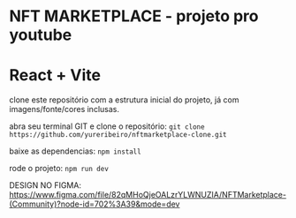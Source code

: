 # NFT MARKETPLACE - projeto pro youtube
# React + Vite

clone este repositório com a estrutura inicial do projeto, já com imagens/fonte/cores inclusas.

abra seu terminal GIT e clone o repositório: ```git clone https://github.com/yureribeiro/nftmarketplace-clone.git```

baixe as dependencias: ```npm install```

rode o projeto: ```npm run dev```

DESIGN NO FIGMA: https://www.figma.com/file/82qMHoQjeOALzrYLWNUZIA/NFTMarketplace-(Community)?node-id=702%3A39&mode=dev
